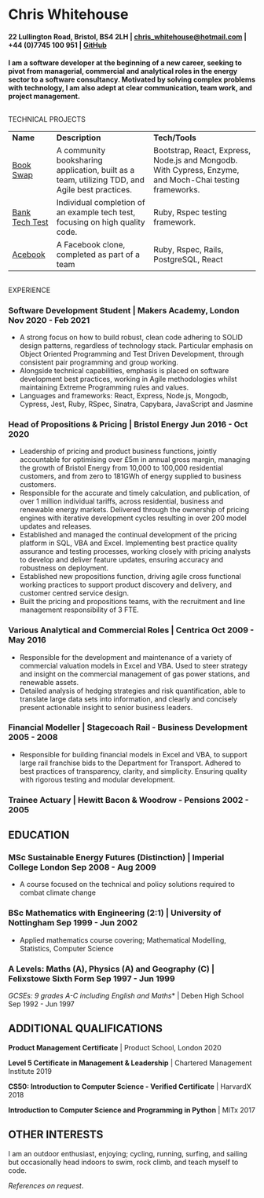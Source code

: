
# Chris Whitehouse  


#### 22 Lullington Road, Bristol, BS4 2LH | [chris_whitehouse@hotmail.com](mailto:chris_whitehouse@hotmail.com)  | +44 (0)7745 100 951 | [GitHub](https://github.com/chriswhitehouse) 


#### I am a software developer at the beginning of a new career, seeking to pivot from managerial, commercial and analytical roles in the energy sector to a software consultancy. Motivated by solving complex problems with technology, I am also adept at clear communication, team work, and project management.


##
TECHNICAL PROJECTS


<table>
  <tr>
   <td><strong>Name</strong>
   </td>
   <td><strong>Description</strong>
   </td>
   <td><strong>Tech/Tools</strong>
   </td>
  </tr>
  <tr>
   <td><a href="https://github.com/chriswhitehouse/book_swap">Book Swap</a>
   </td>
   <td>A community booksharing application, built as a team, utilizing TDD, and Agile best practices.
   </td>
   <td>Bootstrap, React, Express, Node.js and Mongodb. With Cypress, Enzyme, and Moch-Chai testing frameworks.
   </td>
  </tr>
  <tr>
   <td><a href="https://github.com/chriswhitehouse/bank_tech_test">Bank Tech Test</a>
   </td>
   <td>Individual completion of an example tech test, focusing on high quality code.
   </td>
   <td>Ruby, Rspec testing framework.
   </td>
  </tr>
  <tr>
   <td><a href="https://github.com/sujee09/acebook-akers-cademy">Acebook</a>
   </td>
   <td>A Facebook clone, completed as part of a team
   </td>
   <td>Ruby, Rspec, Rails, PostgreSQL, React
   </td>
  </tr>
  <tr>
</table>



##
EXPERIENCE


### Software Development Student | Makers Academy, London 		 	        Nov 2020 - Feb 2021



*   A strong focus on how to build robust, clean code adhering to SOLID design patterns, regardless of technology stack. Particular emphasis on Object Oriented Programming and Test Driven Development, through consistent pair programming and group working.
*   Alongside technical capabilities, emphasis is placed on software development best practices, working in Agile methodologies whilst maintaining Extreme Programming rules and values.
*   Languages and frameworks: React, Express, Node.js, Mongodb, Cypress, Jest, Ruby, RSpec, Sinatra, Capybara, JavaScript and Jasmine


### Head of Propositions & Pricing | Bristol Energy  				        Jun 2016 - Oct 2020



*   Leadership of pricing and product business functions, jointly accountable for optimising over £5m in annual gross margin, managing the growth of Bristol Energy from 10,000 to 100,000 residential customers, and from zero to 181GWh of energy supplied to business customers.
*   Responsible for the accurate and timely calculation, and publication, of over 1 million individual tariffs, across residential, business and renewable energy markets. Delivered through the ownership of pricing engines with iterative development cycles resulting in over 200 model updates and releases.
*   Established and managed the continual development of the pricing platform in SQL, VBA and Excel. Implementing best practice quality assurance and testing processes, working closely with pricing analysts to develop and deliver feature updates, ensuring accuracy and robustness on deployment.
*   Established new propositions function, driving agile cross functional working practices to support product discovery and delivery, and customer centred service design.
*   Built the pricing and propositions teams, with the recruitment and line management responsibility of 3 FTE. 



### Various Analytical and Commercial Roles | Centrica	    	 		        Oct 2009 - May 2016



*   Responsible for the development and maintenance of a variety of commercial valuation models in Excel and VBA. Used to steer strategy and insight on the commercial management of gas power stations, and renewable assets.
*   Detailed analysis of hedging strategies and risk quantification, able to translate large data sets into information, and clearly and concisely present actionable insight to senior business leaders.


### Financial Modeller | Stagecoach Rail - Business Development 				           2005 - 2008



*   Responsible for building financial models in Excel and VBA, to support large rail franchise bids to the Department for Transport. Adhered to best practices of transparency, clarity, and simplicity. Ensuring quality with rigorous testing and modular development. 


### Trainee Actuary | Hewitt Bacon & Woodrow - Pensions 				          	           2002 - 2005


## EDUCATION


### MSc Sustainable Energy Futures (Distinction) | Imperial College London 	        Sep 2008 - Aug 2009

- A course focused on the technical and policy solutions required to combat climate change


### BSc Mathematics with Engineering (2:1) | University of Nottingham 		        Sep 1999 - Jun 2002

- Applied mathematics course covering; Mathematical Modelling, Statistics, Computer Science


### A Levels: Maths (A), Physics (A) and Geography (C) | Felixstowe Sixth Form 	        Sep 1997 - Jun 1999

**GCSEs: 9 grades A*-C including English and Maths** | Deben High School	          Sep 1992 - Jun 1997


## ADDITIONAL QUALIFICATIONS 

**Product Management Certificate** | Product School, London			           		          2020

**Level 5 Certificate in Management & Leadership** | Chartered Management Institute 		          2019

**CS50: Introduction to Computer Science - Verified Certificate** | HarvardX 			          2018

**Introduction to Computer Science and Programming in Python** | MITx			          2017

## OTHER INTERESTS

I am an outdoor enthusiast, enjoying; cycling, running, surfing, and sailing but occasionally head indoors to swim, rock climb, and teach myself to code.

_References on request_.
